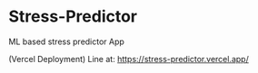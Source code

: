 # Stress-Predictor
ML based stress predictor App

(Vercel Deployment)
Line at: https://stress-predictor.vercel.app/
